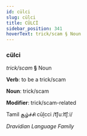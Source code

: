 ```yaml
---
id: cülci
slug: cülci
title: CÜLCİ
sidebar_position: 341
hoverText: trick/scam § Noun
---
```


### cülci

*trick/scam* **§** Noun

**Verb**: to be a trick/scam

**Noun**: trick/scam

**Modifier**: trick/scam-related

Tamil சூழ்ச்சி cūḻcci /t͡ʃuːlt͡ʃːi/

*Dravidian Language Family*